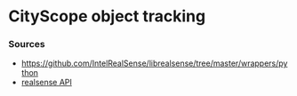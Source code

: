 # CityScope object tracking

### Sources
 - https://github.com/IntelRealSense/librealsense/tree/master/wrappers/python
 - [realsense API](https://intelrealsense.github.io/librealsense/python_docs/_generated/pyrealsense2.html#module-pyrealsense2)